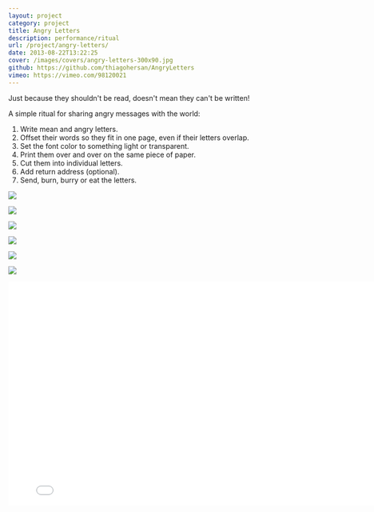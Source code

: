 ```yaml
---
layout: project
category: project
title: Angry Letters
description: performance/ritual
url: /project/angry-letters/
date: 2013-08-22T13:22:25
cover: /images/covers/angry-letters-300x90.jpg
github: https://github.com/thiagohersan/AngryLetters
vimeo: https://vimeo.com/98120021
---
```

Just because they shouldn't be read, doesn't mean they can't be written!

A simple ritual for sharing angry messages with the world:

1. Write mean and angry letters.
2. Offset their words so they fit in one page, even if their letters overlap.
3. Set the font color to something light or transparent.
4. Print them over and over on the same piece of paper.
5. Cut them into individual letters.
6. Add return address (optional).
7. Send, burn, burry or eat the letters.

![](xIMG_0491.jpg)

![](xIMG_0493.jpg)

![](xIMG_0494.jpg)

![](xIMG_0498.jpg)

![](xIMG_0509.jpg)

![](xIMG_0515.jpg)

<div class="video-wrapper">
    <iframe src="//player.vimeo.com/video/98120021?byline=0&title=0&portrait=0" width="800" height="449" frameborder="0" webkitallowfullscreen mozallowfullscreen allowfullscreen></iframe>
</div>
